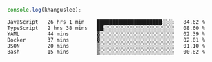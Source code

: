 ```js
console.log(khanguslee);
```

<!--START_SECTION:waka-->

```text
JavaScript   26 hrs 1 min    █████████████████████░░░░   84.62 %
TypeScript   2 hrs 38 mins   ██░░░░░░░░░░░░░░░░░░░░░░░   08.60 %
YAML         44 mins         ▓░░░░░░░░░░░░░░░░░░░░░░░░   02.39 %
Docker       37 mins         ▓░░░░░░░░░░░░░░░░░░░░░░░░   02.01 %
JSON         20 mins         ▒░░░░░░░░░░░░░░░░░░░░░░░░   01.10 %
Bash         15 mins         ▒░░░░░░░░░░░░░░░░░░░░░░░░   00.82 %
```

<!--END_SECTION:waka-->

<!--
**khanguslee/khanguslee** is a ✨ _special_ ✨ repository because its `README.md` (this file) appears on your GitHub profile.

Here are some ideas to get you started:

- 🔭 I’m currently working on ...
- 🌱 I’m currently learning ...
- 👯 I’m looking to collaborate on ...
- 🤔 I’m looking for help with ...
- 💬 Ask me about ...
- 📫 How to reach me: ...
- 😄 Pronouns: ...
- ⚡ Fun fact: ...
-->
